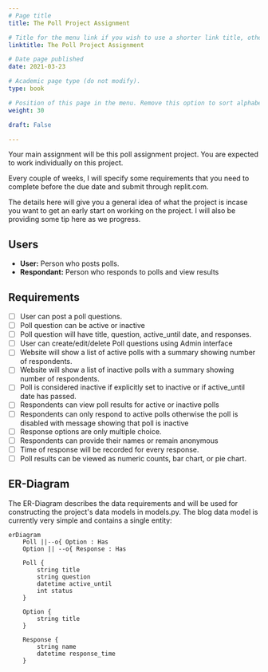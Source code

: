 ```yaml
---
# Page title
title: The Poll Project Assignment

# Title for the menu link if you wish to use a shorter link title, otherwise remove this option.
linktitle: The Poll Project Assignment

# Date page published
date: 2021-03-23

# Academic page type (do not modify).
type: book

# Position of this page in the menu. Remove this option to sort alphabetically.
weight: 30

draft: False

---
```


Your main assignment will be this poll assignment project. You are expected to work individually on this project.

Every couple of weeks, I will specify some requirements that you need to complete before the due date and submit through replit.com.

The details here will give you a general idea of what the project is incase you want to get an early start on working on the project. I will also be providing some tip here as we progress.

## Users
- **User:** Person who posts polls.
- **Respondant:** Person who responds to polls and view results

## Requirements

- [ ] User can post a poll questions.
- [ ] Poll question can be active or inactive
- [ ] Poll question will have title, question, active_until date, and responses.
- [ ] User can create/edit/delete Poll questions using Admin interface
- [ ] Website will show a list of active polls with a summary showing number of respondents.
- [ ] Website will show a list of inactive polls with a summary showing number of respondents.
- [ ] Poll is considered inactive if explicitly set to inactive or if active_until date has passed.
- [ ] Respondents can view poll results for active or inactive polls
- [ ] Respondents can only respond to active polls otherwise the poll is disabled with message showing that poll is inactive
- [ ] Response options are only multiple choice.
- [ ] Respondents can provide their names or remain anonymous
- [ ] Time of response will be recorded for every response.
- [ ] Poll results can be viewed as numeric counts, bar chart, or pie chart.

## ER-Diagram

The ER-Diagram describes the data requirements and will be used for constructing the project's data models in models.py. The blog data model is currently very simple and contains a single entity:

```mermaid
erDiagram
    Poll ||--o{ Option : Has
    Option || --o{ Response : Has

    Poll {
        string title
        string question
        datetime active_until
        int status 
    }
    
    Option {
        string title
    }

    Response {
        string name
        datetime response_time
    }
```


